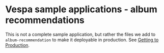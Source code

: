 <!-- Copyright 2019 Oath Inc. Licensed under the terms of the Apache 2.0 license. See LICENSE in the project root. -->
# Vespa sample applications - album recommendations

This is not a complete sample application, but rather the files we add to `album-recommendation`
to make it deployable in production.  See [Getting to Production](http://cloud.vespa.ai/getting-to-production).
